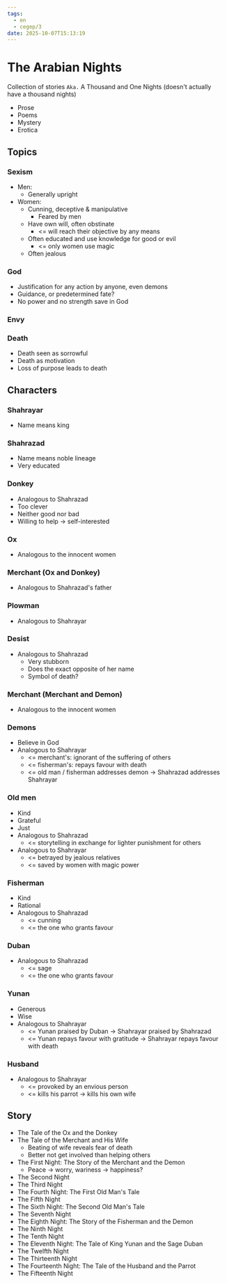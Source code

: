 ```yaml
---
tags:
  - en
  - cegep/3
date: 2025-10-07T15:13:19
---
```


# The Arabian Nights

Collection of stories
`Aka.` A Thousand and One Nights
(doesn't actually have a thousand nights)

- Prose
- Poems
- Mystery
- Erotica

## Topics

### Sexism

- Men:
	- Generally upright
- Women:
	- Cunning, deceptive & manipulative
		- Feared by men
	- Have own will, often obstinate
		- <= will reach their objective by any means
	- Often educated and use knowledge for good or evil
		- <= only women use magic
	- Often jealous

### God

- Justification for any action by anyone, even demons
- Guidance, or predetermined fate?
- No power and no strength save in God

### Envy

### Death

- Death seen as sorrowful
- Death as motivation
- Loss of purpose leads to death

## Characters

### Shahrayar

- Name means king

### Shahrazad

- Name means noble lineage
- Very educated

### Donkey

- Analogous to Shahrazad
- Too clever
- Neither good nor bad
- Willing to help -> self-interested

### Ox

- Analogous to the innocent women

### Merchant (Ox and Donkey)

- Analogous to Shahrazad's father

### Plowman

- Analogous to Shahrayar

### Desist

- Analogous to Shahrazad
	- Very stubborn
	- Does the exact opposite of her name
	- Symbol of death?

### Merchant (Merchant and Demon)

- Analogous to the innocent women

### Demons

- Believe in God
- Analogous to Shahrayar
	- <= merchant's: ignorant of the suffering of others
	- <= fisherman's: repays favour with death
	- <= old man / fisherman addresses demon -> Shahrazad addresses Shahrayar

### Old men

- Kind
- Grateful
- Just
- Analogous to Shahrazad
	- <= storytelling in exchange for lighter punishment for others
- Analogous to Shahrayar
	- <= betrayed by jealous relatives
	- <= saved by women with magic power

### Fisherman

- Kind
- Rational
- Analogous to Shahrazad
	- <= cunning
	- <= the one who grants favour

### Duban

- Analogous to Shahrazad
	- <= sage
	- <= the one who grants favour

### Yunan

- Generous
- Wise
- Analogous to Shahrayar
	- <= Yunan praised by Duban -> Shahrayar praised by Shahrazad
	- <= Yunan repays favour with gratitude -> Shahrayar repays favour with death

### Husband

- Analogous to Shahrayar
	- <= provoked by an envious person
	- <= kills his parrot -> kills his own wife

## Story

- The Tale of the Ox and the Donkey
- The Tale of the Merchant and His Wife
	- Beating of wife reveals fear of death
	- Better not get involved than helping others
- The First Night: The Story of the Merchant and the Demon
	- Peace -> worry, wariness -> happiness?
- The Second Night
- The Third Night
- The Fourth Night: The First Old Man's Tale
- The Fifth Night
- The Sixth Night: The Second Old Man's Tale
- The Seventh Night
- The Eighth Night: The Story of the Fisherman and the Demon
- The Ninth Night
- The Tenth Night
- The Eleventh Night: The Tale of King Yunan and the Sage Duban
- The Twelfth Night
- The Thirteenth Night
- The Fourteenth Night: The Tale of the Husband and the Parrot
- The Fifteenth Night